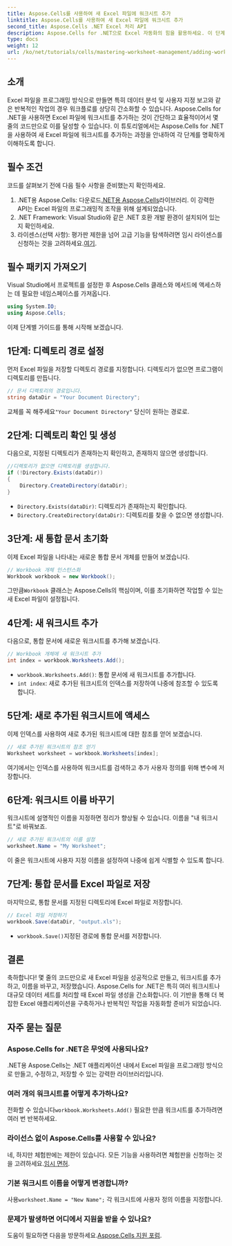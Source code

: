 ```yaml
---
title: Aspose.Cells를 사용하여 새 Excel 파일에 워크시트 추가
linktitle: Aspose.Cells를 사용하여 새 Excel 파일에 워크시트 추가
second_title: Aspose.Cells .NET Excel 처리 API
description: Aspose.Cells for .NET으로 Excel 자동화의 힘을 활용하세요. 이 단계별 튜토리얼은 Excel 파일을 프로그래밍 방식으로 만들고, 워크시트를 추가하고 이름을 바꾸고, 작업을 손쉽게 저장하는 방법을 안내합니다.
type: docs
weight: 12
url: /ko/net/tutorials/cells/mastering-worksheet-management/adding-worksheets-to-new-excel-file/
---
```

## 소개

Excel 파일을 프로그래밍 방식으로 만들면 특히 데이터 분석 및 사용자 지정 보고와 같은 반복적인 작업의 경우 워크플로를 상당히 간소화할 수 있습니다. Aspose.Cells for .NET을 사용하면 Excel 파일에 워크시트를 추가하는 것이 간단하고 효율적이어서 몇 줄의 코드만으로 이를 달성할 수 있습니다. 이 튜토리얼에서는 Aspose.Cells for .NET을 사용하여 새 Excel 파일에 워크시트를 추가하는 과정을 안내하여 각 단계를 명확하게 이해하도록 합니다.

## 필수 조건

코드를 살펴보기 전에 다음 필수 사항을 준비했는지 확인하세요.

1.  .NET용 Aspose.Cells: 다운로드[.NET용 Aspose.Cells](https://releases.aspose.com/cells/net/)라이브러리. 이 강력한 API는 Excel 파일의 프로그래밍적 조작을 위해 설계되었습니다.
2. .NET Framework: Visual Studio와 같은 .NET 호환 개발 환경이 설치되어 있는지 확인하세요.
3.  라이센스(선택 사항): 평가판 제한을 넘어 고급 기능을 탐색하려면 임시 라이센스를 신청하는 것을 고려하세요.[여기](https://purchase.aspose.com/temporary-license/).

## 필수 패키지 가져오기

Visual Studio에서 프로젝트를 설정한 후 Aspose.Cells 클래스와 메서드에 액세스하는 데 필요한 네임스페이스를 가져옵니다.

```csharp
using System.IO;
using Aspose.Cells;
```

이제 단계별 가이드를 통해 시작해 보겠습니다.

## 1단계: 디렉토리 경로 설정

먼저 Excel 파일을 저장할 디렉토리 경로를 지정합니다. 디렉토리가 없으면 프로그램이 디렉토리를 만듭니다.

```csharp
// 문서 디렉토리의 경로입니다.
string dataDir = "Your Document Directory";
```

 교체를 꼭 해주세요`"Your Document Directory"` 당신이 원하는 경로로.

## 2단계: 디렉토리 확인 및 생성

다음으로, 지정된 디렉토리가 존재하는지 확인하고, 존재하지 않으면 생성합니다.

```csharp
//디렉토리가 없으면 디렉토리를 생성합니다.
if (!Directory.Exists(dataDir))
{
    Directory.CreateDirectory(dataDir);
}
```

- `Directory.Exists(dataDir)`: 디렉토리가 존재하는지 확인합니다.
- `Directory.CreateDirectory(dataDir)`: 디렉토리를 찾을 수 없으면 생성합니다.

## 3단계: 새 통합 문서 초기화

이제 Excel 파일을 나타내는 새로운 통합 문서 개체를 만들어 보겠습니다.

```csharp
// Workbook 개체 인스턴스화
Workbook workbook = new Workbook();
```

 그만큼`Workbook` 클래스는 Aspose.Cells의 핵심이며, 이를 초기화하면 작업할 수 있는 새 Excel 파일이 설정됩니다.

## 4단계: 새 워크시트 추가

다음으로, 통합 문서에 새로운 워크시트를 추가해 보겠습니다.

```csharp
// Workbook 개체에 새 워크시트 추가
int index = workbook.Worksheets.Add();
```

- `workbook.Worksheets.Add()`: 통합 문서에 새 워크시트를 추가합니다.
- `int index`: 새로 추가된 워크시트의 인덱스를 저장하여 나중에 참조할 수 있도록 합니다.

## 5단계: 새로 추가된 워크시트에 액세스

이제 인덱스를 사용하여 새로 추가된 워크시트에 대한 참조를 얻어 보겠습니다.

```csharp
// 새로 추가된 워크시트의 참조 얻기
Worksheet worksheet = workbook.Worksheets[index];
```

여기에서는 인덱스를 사용하여 워크시트를 검색하고 추가 사용자 정의를 위해 변수에 저장합니다.

## 6단계: 워크시트 이름 바꾸기

워크시트에 설명적인 이름을 지정하면 정리가 향상될 수 있습니다. 이름을 "내 워크시트"로 바꿔보죠.

```csharp
// 새로 추가된 워크시트의 이름 설정
worksheet.Name = "My Worksheet";
```

이 줄은 워크시트에 사용자 지정 이름을 설정하여 나중에 쉽게 식별할 수 있도록 합니다.

## 7단계: 통합 문서를 Excel 파일로 저장

마지막으로, 통합 문서를 지정된 디렉토리에 Excel 파일로 저장합니다.

```csharp
// Excel 파일 저장하기
workbook.Save(dataDir, "output.xls");
```

- `workbook.Save()`지정된 경로에 통합 문서를 저장합니다.

## 결론

축하합니다! 몇 줄의 코드만으로 새 Excel 파일을 성공적으로 만들고, 워크시트를 추가하고, 이름을 바꾸고, 저장했습니다. Aspose.Cells for .NET은 특히 여러 워크시트나 대규모 데이터 세트를 처리할 때 Excel 파일 생성을 간소화합니다. 이 기반을 통해 더 복잡한 Excel 애플리케이션을 구축하거나 반복적인 작업을 자동화할 준비가 되었습니다.

## 자주 묻는 질문

### Aspose.Cells for .NET은 무엇에 사용되나요?
.NET용 Aspose.Cells는 .NET 애플리케이션 내에서 Excel 파일을 프로그래밍 방식으로 만들고, 수정하고, 저장할 수 있는 강력한 라이브러리입니다.

### 여러 개의 워크시트를 어떻게 추가하나요?
 전화할 수 있습니다`workbook.Worksheets.Add()` 필요한 만큼 워크시트를 추가하려면 여러 번 반복하세요.

### 라이선스 없이 Aspose.Cells를 사용할 수 있나요?
 네, 하지만 체험판에는 제한이 있습니다. 모든 기능을 사용하려면 체험판을 신청하는 것을 고려하세요.[임시 면허](https://purchase.aspose.com/temporary-license/).

### 기본 워크시트 이름을 어떻게 변경합니까?
 사용`worksheet.Name = "New Name";` 각 워크시트에 사용자 정의 이름을 지정합니다.

### 문제가 발생하면 어디에서 지원을 받을 수 있나요?
도움이 필요하면 다음을 방문하세요.[Aspose.Cells 지원 포럼](https://forum.aspose.com/c/cells/9).